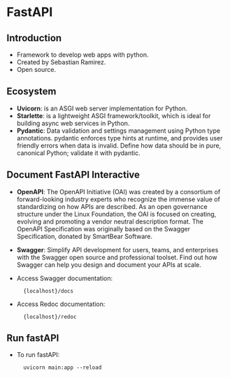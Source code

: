 # FastAPI

## Introduction
* Framework to develop web apps with python.
* Created by Sebastian Ramirez.
* Open source.

## Ecosystem
* **Uvicorn**: is an ASGI web server implementation for Python.
* **Starlette**: is a lightweight ASGI framework/toolkit, which is ideal for building async web services in Python.
* **Pydantic**: Data validation and settings management using Python type annotations. pydantic enforces type hints at runtime, and provides user friendly errors when data is invalid. Define how data should be in pure, canonical Python; validate it with pydantic.

## Document FastAPI Interactive
* **OpenAPI**: The OpenAPI Initiative (OAI) was created by a consortium of forward-looking industry experts who recognize the immense value of standardizing on how APIs are described. As an open governance structure under the Linux Foundation, the OAI is focused on creating, evolving and promoting a vendor neutral description format. The OpenAPI Specification was originally based on the Swagger Specification, donated by SmartBear Software.
* **Swagger**: Simplify API development for users, teams, and enterprises with the Swagger open source and professional toolset. Find out how Swagger can help you design and document your APIs at scale.  
* Access Swagger documentation:  

        {localhost}/docs  
* Access Redoc documentation:

        {localhost}/redoc


## Run fastAPI
* To run fastAPI:  

        uvicorn main:app --reload

